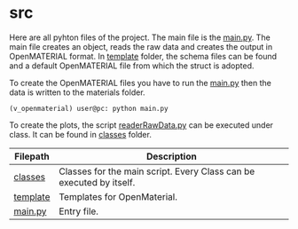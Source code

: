 # src

Here are all pyhton files of the project. The main file is the [main.py](./main.py).
The main file creates an object, reads the raw data and creates the output in OpenMATERIAL format.
In [template](./template) folder, the schema files can be found and a default OpenMATERIAL file from which the struct is adopted.

To create the OpenMATERIAL files you have to run the [main.py](./main.py) then the data is written to the materials folder.


```console
(v_openmaterial) user@pc: python main.py
```

To create the plots, the script [readerRawData.py](./classes/readRawData.py) can be executed under class. It can be found in [classes](./classes/) folder.

| Filepath  | Description |
| ------------- | ------------- |
| [classes](./classes) | Classes for the main script. Every Class can be executed by itself. |
| [template](./template) | Templates for OpenMaterial. |
| [main.py](./main.py) | Entry file. |